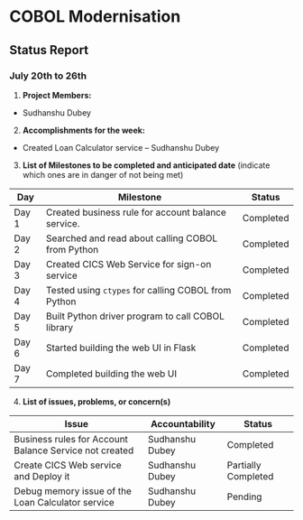 # COBOL Modernisation
## Status Report
### July 20th to 26th

1. **Project Members:**
- Sudhanshu Dubey

2. **Accomplishments for the week:**
- Created Loan Calculator service – Sudhanshu Dubey

3. **List of Milestones to be completed and anticipated date** (indicate which ones are in danger of not being met)

| Day | Milestone | Status |
|---|---|---|
|Day 1| Created business rule for account balance service. | Completed |
|Day 2| Searched and read about calling COBOL from Python | Completed |
|Day 3| Created CICS Web Service for sign-on service | Completed |
|Day 4| Tested using `ctypes` for calling COBOL from Python | Completed |
|Day 5| Built Python driver program to call COBOL library | Completed |
|Day 6| Started building the web UI in Flask | Completed |
|Day 7| Completed building the web UI | Completed |

4. **List of issues, problems, or concern(s)**

| Issue | Accountability | Status |
|---|---|---|
|Business rules for Account Balance Service not created | Sudhanshu Dubey | Completed |
|Create CICS Web service and Deploy it | Sudhanshu Dubey | Partially Completed |
|Debug memory issue of the Loan Calculator service | Sudhanshu Dubey | Pending |
